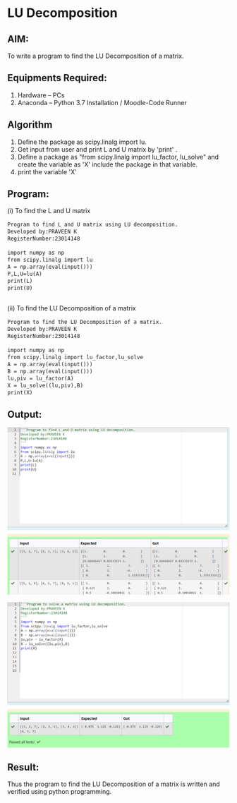# LU Decomposition 

## AIM:
To write a program to find the LU Decomposition of a matrix.

## Equipments Required:
1. Hardware – PCs
2. Anaconda – Python 3.7 Installation / Moodle-Code Runner

## Algorithm
1. Define the package as scipy.linalg import lu.
2. Get input from user and print L and U matrix by 'print' .
3. Define a package as "from scipy.linalg import lu_factor, lu_solve" and create the variable as 'X' include the package in that variable.
4. print the variable 'X'


## Program:
(i) To find the L and U matrix
```
Program to find L and U matrix using LU decomposition.
Developed by:PRAVEEN K
RegisterNumber:23014148

import numpy as np
from scipy.linalg import lu
A = np.array(eval(input()))
P,L,U=lu(A)
print(L)
print(U)


```
(ii) To find the LU Decomposition of a matrix
```
Program to find the LU Decomposition of a matrix.
Developed by:PRAVEEN K 
RegisterNumber:23014148

import numpy as np
from scipy.linalg import lu_factor,lu_solve
A = np.array(eval(input()))
B = np.array(eval(input()))
lu,piv = lu_factor(A)
X = lu_solve((lu,piv),B)
print(X)

```

## Output:
 ![Alt text](<pythoin 5.png>)
 
![Alt text](<pythoin 52.png>)

## Result:
Thus the program to find the LU Decomposition of a matrix is written and verified using python programming.

